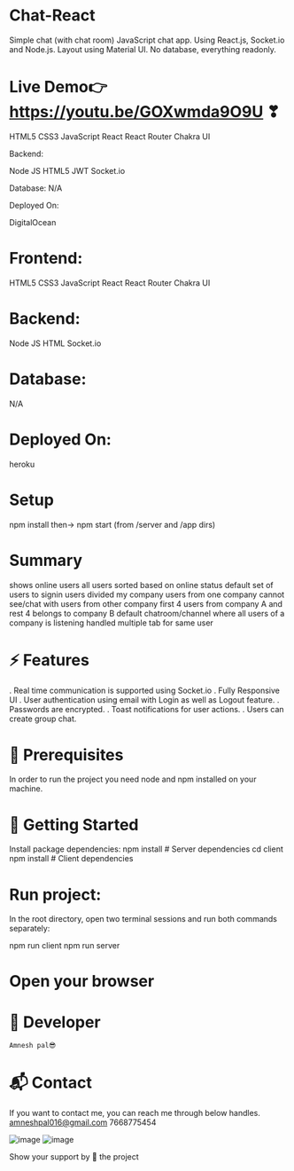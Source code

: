 # Chat-React

Simple chat (with chat room)
JavaScript chat app. Using React.js, Socket.io and Node.js. Layout using Material UI. No database, everything readonly.

# Live Demo👉 https://youtu.be/GOXwmda9O9U ❣


HTML5  CSS3  JavaScript  React  React Router  Chakra UI 

Backend:

Node JS  HTML5  JWT  Socket.io 

Database:
N/A

Deployed On:

DigitalOcean


# Frontend:

HTML5  CSS3  JavaScript  React  React Router  Chakra UI 

# Backend:

Node JS  HTML   Socket.io 

# Database:
N/A

# Deployed On:
heroku


# Setup
npm install then-> npm start (from /server and /app dirs)



# Summary
shows online users
all users sorted based on online status
default set of users to signin
users divided my company
users from one company cannot see/chat with users from other company
first 4 users from company A and rest 4 belongs to company B
default chatroom/channel where all users of a company is listening
handled multiple tab for same user


# ⚡️ Features

 . Real time communication is supported using Socket.io
 . Fully Responsive UI
 . User authentication using email with Login as well as Logout feature.
 . Passwords are encrypted.
 . Toast notifications for user actions.
 . Users can create group chat.
 
 
 
 # 📖 Prerequisites
 
In order to run the project you need node and npm installed on your machine.



# 🚩 Getting Started

 Install package dependencies:
npm install # Server dependencies
cd client
npm install # Client dependencies



# Run project:
In the root directory, open two terminal sessions and run both commands separately:

npm run client
npm run server


# Open your browser


# 👤 Developer

    Amnesh pal😎

# 📬 Contact

If you want to contact me, you can reach me through below handles.
   amneshpal016@gmail.com
   7668775454

![image](https://user-images.githubusercontent.com/88304047/211584599-1466dd01-e728-40ba-827f-4961ae813be1.png)
![image](https://user-images.githubusercontent.com/88304047/211584913-0c51a78e-5018-48bd-b64b-571679a4adb3.png)












Show your support by 🌟 the project
